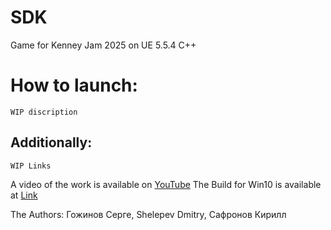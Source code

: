 # SDK

Game for Kenney Jam 2025 on UE 5.5.4 C++


# How to launch:
	WIP discription

## Additionally: 
	WIP Links
A video of the work is available on [YouTube](https://youtu.)
The Build for Win10 is available at [Link](https://youtu.)


The Аuthors: Гожинов Cерге, Shelepev Dmitry, Сафронов Кирилл